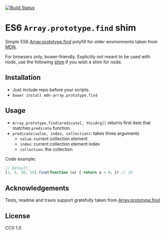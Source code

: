 [![Build Status](https://travis-ci.org/BendingBender/MDN-Array.prototype.find.svg?branch=master)](https://travis-ci.org/BendingBender/MDN-Array.prototype.find)

# ES6 `Array.prototype.find` shim

Simple ES6 [Array.prototype.find](http://people.mozilla.org/%7Ejorendorff/es6-draft.html#sec-array.prototype.find) polyfill for older environments taken from [MDN](https://developer.mozilla.org/en-US/docs/Web/JavaScript/Reference/Global_Objects/Array/find#Polyfill).

For browsers only, bower-friendly. Explicitly not meant to be used with node, use the following [shim](https://github.com/paulmillr/Array.prototype.find) if you wish a shim for node.

## Installation
* Just include repo before your scripts.
* `bower install mdn-array.prototype.find`

## Usage

* `Array.prototype.find(predicate[, thisArg])` returns first item that matches `predicate` function.
* `predicate(value, index, collection)`: takes three arguments
    * `value`: current collection element
    * `index`: current collection element index
    * `collection`: the collection

Code example:

```javascript
// Default:
[1, 5, 10, 15].find(function (a) { return a > 9; }) // 10
```


## Acknowledgements

Tests, readme and travis support gratefully taken from [Array.prototype.find](https://github.com/paulmillr/Array.prototype.find)

## License
CC0 1.0
